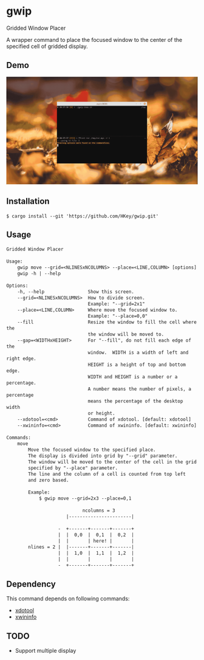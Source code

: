 # gwip

Gridded Window Placer

A wrapper command to place the focused window to the center of
the specified cell of gridded display.

## Demo

![screencast](./screencast/screencast.gif)

## Installation

```
$ cargo install --git 'https://github.com/HKey/gwip.git'
```

## Usage

```
Gridded Window Placer

Usage:
    gwip move --grid=<NLINESxNCOLUMNS> --place=<LINE,COLUMN> [options]
    gwip -h | --help

Options:
    -h, --help                Show this screen.
    --grid=<NLINESxNCOLUMNS>  How to divide screen.
                              Example: "--grid=2x1"
    --place=<LINE,COLUMN>     Where move the focused window to.
                              Example: "--place=0,0"
    --fill                    Resize the window to fill the cell where the
                              the window will be moved to.
    --gap=<WIDTHxHEIGHT>      For "--fill", do not fill each edge of the
                              window.  WIDTH is a width of left and right edge.
                              HEIGHT is a height of top and bottom edge.
                              WIDTH and HEIGHT is a number or a percentage.
                              A number means the number of pixels, a percentage
                              means the percentage of the desktop width
                              or height.
    --xdotool=<cmd>           Command of xdotool. [default: xdotool]
    --xwininfo=<cmd>          Command of xwininfo. [default: xwininfo]

Commands:
    move
        Move the focused window to the specified place.
        The display is divided into grid by "--grid" parameter.
        The window will be moved to the center of the cell in the grid
        specified by "--place" parameter.
        The line and the column of a cell is counted from top left
        and zero based.

        Example:
            $ gwip move --grid=2x3 --place=0,1

                            ncolumns = 3
                      |-----------------------|

                   -  +-------+-------+-------+
                   |  |  0,0  |  0,1  |  0,2  |
                   |  |       | here! |       |
        nlines = 2 |  |-------+-------+-------|
                   |  |  1,0  |  1,1  |  1,2  |
                   |  |       |       |       |
                   -  +-------+-------+-------+
```

## Dependency

This command depends on following commands:
- [xdotool](https://www.semicomplete.com/projects/xdotool/)
- [xwininfo](https://gitlab.freedesktop.org/xorg/app/xwininfo)

## TODO

- Support multiple display
